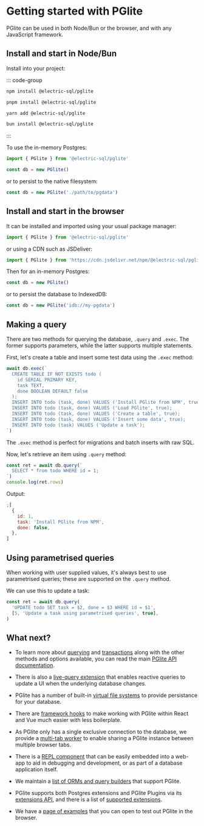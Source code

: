 # Getting started with PGlite

PGlite can be used in both Node/Bun or the browser, and with any JavaScript framework.

## Install and start in Node/Bun

Install into your project:

::: code-group

```bash [npm]
npm install @electric-sql/pglite
```

```bash [pnpm]
pnpm install @electric-sql/pglite
```

```bash [yarn]
yarn add @electric-sql/pglite
```

```bash [bun]
bun install @electric-sql/pglite
```

:::

To use the in-memory Postgres:

```js
import { PGlite } from '@electric-sql/pglite'

const db = new PGlite()
```

or to persist to the native filesystem:

```js
const db = new PGlite('./path/to/pgdata')
```

## Install and start in the browser

It can be installed and imported using your usual package manager:

```js
import { PGlite } from '@electric-sql/pglite'
```

or using a CDN such as JSDeliver:

```js
import { PGlite } from 'https://cdn.jsdelivr.net/npm/@electric-sql/pglite/dist/index.js'
```

Then for an in-memory Postgres:

```js
const db = new PGlite()
```

or to persist the database to IndexedDB:

```js
const db = new PGlite('idb://my-pgdata')
```

## Making a query

There are two methods for querying the database, `.query` and `.exec`. The former supports parameters, while the latter supports multiple statements.

First, let's create a table and insert some test data using the `.exec` method:

```js
await db.exec(`
  CREATE TABLE IF NOT EXISTS todo (
    id SERIAL PRIMARY KEY,
    task TEXT,
    done BOOLEAN DEFAULT false
  );
  INSERT INTO todo (task, done) VALUES ('Install PGlite from NPM', true);
  INSERT INTO todo (task, done) VALUES ('Load PGlite', true);
  INSERT INTO todo (task, done) VALUES ('Create a table', true);
  INSERT INTO todo (task, done) VALUES ('Insert some data', true);
  INSERT INTO todo (task) VALUES ('Update a task');
`)
```

The `.exec` method is perfect for migrations and batch inserts with raw SQL.

Now, let's retrieve an item using `.query` method:

```js
const ret = await db.query(`
  SELECT * from todo WHERE id = 1;
`)
console.log(ret.rows)
```

Output:

```js
;[
  {
    id: 1,
    task: 'Install PGlite from NPM',
    done: false,
  },
]
```

## Using parametrised queries

When working with user supplied values, it's always best to use parametrised queries; these are supported on the `.query` method.

We can use this to update a task:

```js
const ret = await db.query(
  'UPDATE todo SET task = $2, done = $3 WHERE id = $1',
  [5, 'Update a task using parametrised queries', true],
)
```

## What next?

- To learn more about [querying](./api.md#query) and [transactions](./api.md#transaction) along with the other methods and options available, you can read the main [PGlite API documentation](./api.md).

- There is also a [live-query extension](./live-queries.md) that enables reactive queries to update a UI when the underlying database changes.

- PGlite has a number of built-in [virtual file systems](./filesystems.md) to provide persistance for your database.

- There are [framework hooks](./framework-hooks.md) to make working with PGlite within React and Vue much easier with less boilerplate.

- As PGlite only has a single exclusive connection to the database, we provide a [multi-tab worker](./multi-tab-worker.md) to enable sharing a PGlite instance between multiple browser tabs.

- There is a [REPL component](./repl.md) that can be easily embedded into a web-app to aid in debugging and development, or as part of a database application itself.

- We maintain a [list of ORMs and query builders](./orm-support.md) that support PGlite.

- PGlite supports both Postgres extensions and PGlite Plugins via its [extensions API](./api.md#options-extensions), and there is a list of [supported extensions](../extensions/).

- We have a [page of examples](../examples.md) that you can open to test out PGlite in the browser.
